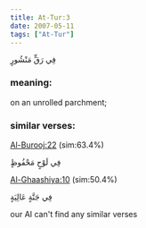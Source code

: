 ```yaml
---
title: At-Tur:3
date: 2007-05-11
tags: ["At-Tur"]
---
```

فِي رَقٍّ مَنْشُورٍ
### meaning: 
on an unrolled parchment;
### similar verses: 

[Al-Burooj:22](/85/22) (sim:63.4%)

فِي لَوْحٍ مَحْفُوظٍ

[Al-Ghaashiya:10](/88/10) (sim:50.4%)

فِي جَنَّةٍ عَالِيَةٍ

our AI can't find any similar verses


